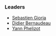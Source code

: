 ### Leaders
* [Sebastien Gioria](mailto://sebastien.gioria@owasp.org)
* [Didier Bernaudeau](mailto://didier.bernaudeau@owasp.org)
* [Yann Phelizot](mailto://leader.email@owasp.org)

